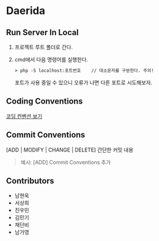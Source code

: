 # Daerida

## Run Server In Local

1. 프로젝트 루트 폴더로 간다.

2. cmd에서 다음 명령어를 실행한다.

   ```bat
   > php -S localhost:포트번호    // 대소문자를 구분한다. 주의!
   ```

   포트가 사용 중일 수 있으니 오류가 나면 다른 포트로 시도해보자.

## Coding Conventions

[코딩 컨벤션 보기](https://github.com/hw0k/daerida/blob/master/coding-convention.md)

## Commit Conventions

&lsqb;ADD | MODIFY | CHANGE | DELETE&rsqb; 간단한 커밋 내용

> 예시: &lsqb;ADD&rsqb; Commit Conventions 추가

## Contributors

- 남현욱
- 서상희
- 진우민
- 김민기
- 채단비
- 남가영
